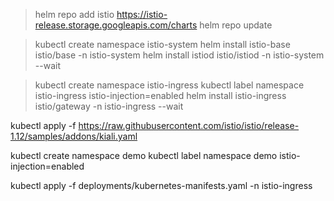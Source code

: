 > helm repo add istio https://istio-release.storage.googleapis.com/charts
> helm repo update

> kubectl create namespace istio-system
> helm install istio-base istio/base -n istio-system
> helm install istiod istio/istiod -n istio-system --wait

> kubectl create namespace istio-ingress
> kubectl label namespace istio-ingress istio-injection=enabled
> helm install istio-ingress istio/gateway -n istio-ingress --wait

kubectl apply -f https://raw.githubusercontent.com/istio/istio/release-1.12/samples/addons/kiali.yaml

kubectl create namespace demo
kubectl label namespace demo istio-injection=enabled


kubectl apply -f deployments/kubernetes-manifests.yaml -n istio-ingress
